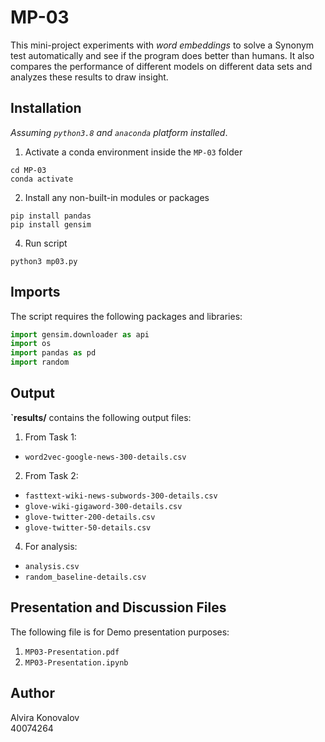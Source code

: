 # MP-03
This mini-project experiments with <i>word embeddings</i> to solve a Synonym test automatically and see if the program does better than humans.
It also compares the performance of different models on different data sets and analyzes these results to draw insight.<br>

## Installation
*Assuming `python3.8` and `anaconda` platform installed*. <br>
1. Activate a conda environment inside the `MP-03` folder <br>
```shell
cd MP-03
conda activate
```
2. Install any non-built-in modules or packages<br>
```shell
pip install pandas
pip install gensim
```
4. Run script<br>
```shell
python3 mp03.py
```
## Imports
The script requires the following packages and libraries:
```python
import gensim.downloader as api
import os
import pandas as pd
import random
```
## Output
<b>`results/</b> contains the following output files:
1. From Task 1:
- `word2vec-google-news-300-details.csv`
2. From Task 2:
- `fasttext-wiki-news-subwords-300-details.csv`
- `glove-wiki-gigaword-300-details.csv`
- `glove-twitter-200-details.csv`
- `glove-twitter-50-details.csv`
4. For analysis:
- `analysis.csv`
- `random_baseline-details.csv`

## Presentation and Discussion Files
The following file is for Demo presentation purposes:
1. `MP03-Presentation.pdf`
2. `MP03-Presentation.ipynb`

## Author
Alvira Konovalov<br>
40074264

